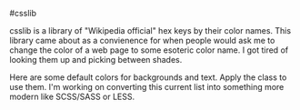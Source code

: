 #csslib

csslib is a library of "Wikipedia official" hex keys by their color names.
This library came about as a convienence for when people would ask me to
change the color of a web page to some esoteric color name. I got tired of
looking them up and picking between shades.

Here are some default colors for backgrounds and text. Apply the class to
use them. I'm working on converting this current list into something more
modern like SCSS/SASS or LESS.
